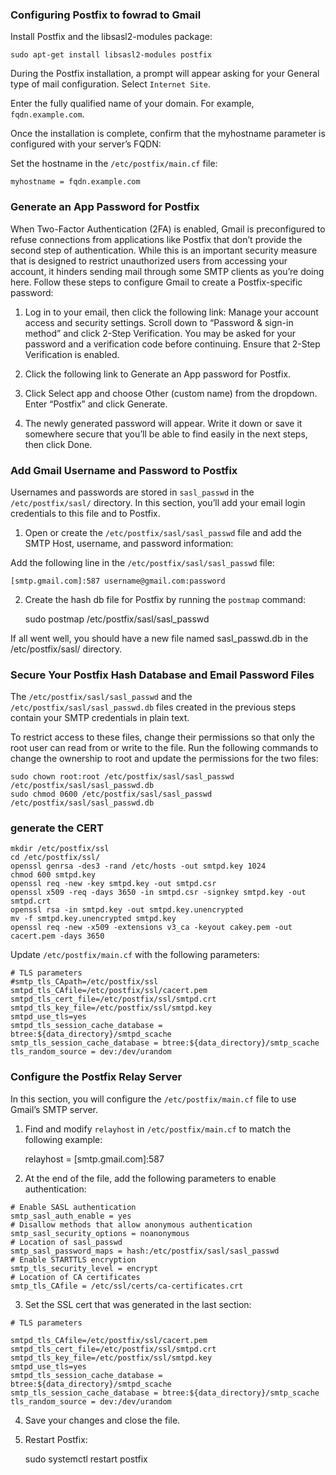 ### Configuring Postfix to fowrad to Gmail
    
Install Postfix and the libsasl2-modules package:

    sudo apt-get install libsasl2-modules postfix

During the Postfix installation, a prompt will appear asking for your General type of mail configuration. Select `Internet Site`.

Enter the fully qualified name of your domain. For example, `fqdn.example.com`.

Once the installation is complete, confirm that the myhostname parameter is configured with your server’s FQDN:

Set the hostname in the `/etc/postfix/main.cf` file:

    myhostname = fqdn.example.com

### Generate an App Password for Postfix

When Two-Factor Authentication (2FA) is enabled, Gmail is preconfigured to refuse connections from applications like Postfix that don’t provide the second step of authentication. While this is an important security measure that is designed to restrict unauthorized users from accessing your account, it hinders sending mail through some SMTP clients as you’re doing here. Follow these steps to configure Gmail to create a Postfix-specific password:

1. Log in to your email, then click the following link: Manage your account access and security settings. Scroll down to “Password & sign-in method” and click 2-Step Verification. You may be asked for your password and a verification code before continuing. Ensure that 2-Step Verification is enabled.

2. Click the following link to Generate an App password for Postfix.

3. Click Select app and choose Other (custom name) from the dropdown. Enter “Postfix” and click Generate.

4. The newly generated password will appear. Write it down or save it somewhere secure that you’ll be able to find easily in the next steps, then click Done.

### Add Gmail Username and Password to Postfix

Usernames and passwords are stored in `sasl_passwd` in the `/etc/postfix/sasl/` directory. In this section, you’ll add your email login credentials to this file and to Postfix.

1. Open or create the `/etc/postfix/sasl/sasl_passwd` file and add the SMTP Host, username, and password information:

Add the following line in the `/etc/postfix/sasl/sasl_passwd` file:

    [smtp.gmail.com]:587 username@gmail.com:password
    
2. Create the hash db file for Postfix by running the `postmap` command:

    sudo postmap /etc/postfix/sasl/sasl_passwd
    
If all went well, you should have a new file named sasl_passwd.db in the /etc/postfix/sasl/ directory.

### Secure Your Postfix Hash Database and Email Password Files

The `/etc/postfix/sasl/sasl_passwd` and the `/etc/postfix/sasl/sasl_passwd.db` files created in the previous steps contain your SMTP credentials in plain text.

To restrict access to these files, change their permissions so that only the root user can read from or write to the file. Run the following commands to change the ownership to root and update the permissions for the two files:

    sudo chown root:root /etc/postfix/sasl/sasl_passwd /etc/postfix/sasl/sasl_passwd.db
    sudo chmod 0600 /etc/postfix/sasl/sasl_passwd /etc/postfix/sasl/sasl_passwd.db

### generate the CERT

```
mkdir /etc/postfix/ssl
cd /etc/postfix/ssl/
openssl genrsa -des3 -rand /etc/hosts -out smtpd.key 1024
chmod 600 smtpd.key
openssl req -new -key smtpd.key -out smtpd.csr
openssl x509 -req -days 3650 -in smtpd.csr -signkey smtpd.key -out smtpd.crt
openssl rsa -in smtpd.key -out smtpd.key.unencrypted
mv -f smtpd.key.unencrypted smtpd.key
openssl req -new -x509 -extensions v3_ca -keyout cakey.pem -out cacert.pem -days 3650
```

Update `/etc/postfix/main.cf` with the following parameters:

```
# TLS parameters
#smtp_tls_CApath=/etc/postfix/ssl
smtpd_tls_CAfile=/etc/postfix/ssl/cacert.pem
smtpd_tls_cert_file=/etc/postfix/ssl/smtpd.crt
smtpd_tls_key_file=/etc/postfix/ssl/smtpd.key
smtpd_use_tls=yes
smtpd_tls_session_cache_database = btree:${data_directory}/smtpd_scache
smtp_tls_session_cache_database = btree:${data_directory}/smtp_scache
tls_random_source = dev:/dev/urandom
```

### Configure the Postfix Relay Server

In this section, you will configure the `/etc/postfix/main.cf` file to use Gmail’s SMTP server.

1. Find and modify `relayhost` in `/etc/postfix/main.cf` to match the following example:

    relayhost = [smtp.gmail.com]:587
 
 2. At the end of the file, add the following parameters to enable authentication:
 
 ```
# Enable SASL authentication
smtp_sasl_auth_enable = yes
# Disallow methods that allow anonymous authentication
smtp_sasl_security_options = noanonymous
# Location of sasl_passwd
smtp_sasl_password_maps = hash:/etc/postfix/sasl/sasl_passwd
# Enable STARTTLS encryption
smtp_tls_security_level = encrypt
# Location of CA certificates
smtp_tls_CAfile = /etc/ssl/certs/ca-certificates.crt
```

3. Set the SSL cert that was generated in the last section:

```
# TLS parameters

smtpd_tls_CAfile=/etc/postfix/ssl/cacert.pem
smtpd_tls_cert_file=/etc/postfix/ssl/smtpd.crt
smtpd_tls_key_file=/etc/postfix/ssl/smtpd.key
smtpd_use_tls=yes
smtpd_tls_session_cache_database = btree:${data_directory}/smtpd_scache
smtp_tls_session_cache_database = btree:${data_directory}/smtp_scache
tls_random_source = dev:/dev/urandom
```

4. Save your changes and close the file.

5. Restart Postfix:

    sudo systemctl restart postfix

